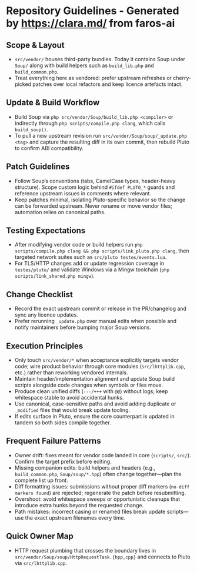 # Repository Guidelines - Generated by https://clara.md/ from faros-ai 

## Scope & Layout
- `src/vendor/` houses third-party bundles. Today it contains Soup under `Soup/` along with build helpers such as `build_lib.php` and `build_common.php`.
- Treat everything here as vendored: prefer upstream refreshes or cherry-picked patches over local refactors and keep licence artefacts intact.

## Update & Build Workflow
- Build Soup via `php src/vendor/Soup/build_lib.php <compiler>` or indirectly through `php scripts/compile.php clang`, which calls `build_soup()`.
- To pull a new upstream revision run `src/vendor/Soup/soup/_update.php <tag>` and capture the resulting diff in its own commit, then rebuild Pluto to confirm ABI compatibility.

## Patch Guidelines
- Follow Soup’s conventions (tabs, CamelCase types, header-heavy structure). Scope custom logic behind `#ifdef PLUTO_*` guards and reference upstream issues in comments where relevant.
- Keep patches minimal, isolating Pluto-specific behavior so the change can be forwarded upstream. Never rename or move vendor files; automation relies on canonical paths.

## Testing Expectations
- After modifying vendor code or build helpers run `php scripts/compile.php clang && php scripts/link_pluto.php clang`, then targeted network suites such as `src/pluto testes/events.lua`.
- For TLS/HTTP changes add or update regression coverage in `testes/pluto/` and validate Windows via a Mingw toolchain (`php scripts/link_shared.php mingw`).

## Change Checklist
- Record the exact upstream commit or release in the PR/changelog and sync any licence updates.
- Prefer rerunning `_update.php` over manual edits when possible and notify maintainers before bumping major Soup versions.

## Execution Principles
- Only touch `src/vendor/*` when acceptance explicitly targets vendor code; wire product behavior through core modules (`src/lhttplib.cpp`, etc.) rather than reworking vendored internals.
- Maintain header/implementation alignment and update Soup build scripts alongside code changes when symbols or files move.
- Produce clean unified diffs (`---/+++` with `@@`) without logs; keep whitespace stable to avoid accidental hunks.
- Use canonical, case-sensitive paths and avoid adding duplicate or `_modified` files that would break update tooling.
- If edits surface in Pluto, ensure the core counterpart is updated in tandem so both sides compile together.

## Frequent Failure Patterns
- Owner drift: fixes meant for vendor code landed in core (`scripts/`, `src/`). Confirm the target prefix before editing.
- Missing companion edits: build helpers and headers (e.g., `build_common.php`, `Soup/soup/*.hpp`) often change together—plan the complete list up front.
- Diff formatting issues: submissions without proper diff markers (`no diff markers found`) are rejected; regenerate the patch before resubmitting.
- Overshoot: avoid whitespace sweeps or opportunistic cleanups that introduce extra hunks beyond the requested change.
- Path mistakes: incorrect casing or renamed files break update scripts—use the exact upstream filenames every time.

## Quick Owner Map
- HTTP request plumbing that crosses the boundary lives in `src/vendor/Soup/soup/HttpRequestTask.{hpp,cpp}` and connects to Pluto via `src/lhttplib.cpp`.
